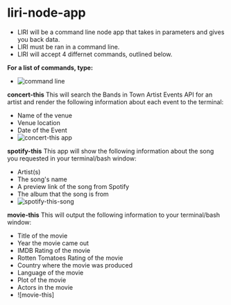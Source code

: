 # liri-node-app
* LIRI will be a command line node app that takes in parameters and gives you back data.
* LIRI must be ran in a command line.
* LIRI will accept 4 differnet commands, outlined below.

**For a list of commands, type:**
* ![command line](/code/liri-node-app/commandLine.png)

**concert-this**
This will search the Bands in Town Artist Events API for an artist and render the following information about each event to the terminal:

* Name of the venue
* Venue location
* Date of the Event 
* ![concert-this app](/code/liri-node-app/concertThis.png)

**spotify-this**
This app will show the following information about the song you requested in your terminal/bash window:

* Artist(s)
* The song's name
* A preview link of the song from Spotify
* The album that the song is from
* ![spotify-this-song](/code/liri-node-app/spotify.png)

**movie-this**
This will output the following information to your terminal/bash window:
* Title of the movie
* Year the movie came out
* IMDB Rating of the movie
* Rotten Tomatoes Rating of the movie
* Country where the movie was produced
* Language of the movie
* Plot of the movie
* Actors in the movie
* ![movie-this]








